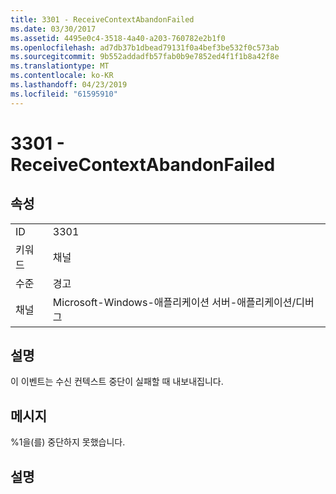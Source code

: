 ```yaml
---
title: 3301 - ReceiveContextAbandonFailed
ms.date: 03/30/2017
ms.assetid: 4495e0c4-3518-4a40-a203-760782e2b1f0
ms.openlocfilehash: ad7db37b1dbead79131f0a4bef3be532f0c573ab
ms.sourcegitcommit: 9b552addadfb57fab0b9e7852ed4f1f1b8a42f8e
ms.translationtype: MT
ms.contentlocale: ko-KR
ms.lasthandoff: 04/23/2019
ms.locfileid: "61595910"
---
```

# <a name="3301---receivecontextabandonfailed"></a>3301 - ReceiveContextAbandonFailed
## <a name="properties"></a>속성  
  
|||  
|-|-|  
|ID|3301|  
|키워드|채널|  
|수준|경고|  
|채널|Microsoft-Windows-애플리케이션 서버-애플리케이션/디버그|  
  
## <a name="description"></a>설명  
 이 이벤트는 수신 컨텍스트 중단이 실패할 때 내보내집니다.  
  
## <a name="message"></a>메시지  
 %1을(를) 중단하지 못했습니다.  
  
## <a name="details"></a>설명
